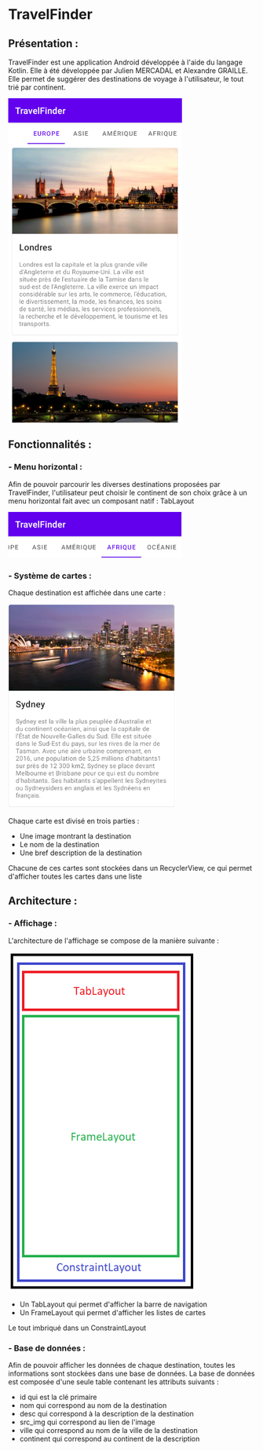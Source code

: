# TravelFinder
## Présentation :

TravelFinder est une application Android développée à l'aide du langage Kotlin. 
Elle à été développée par Julien MERCADAL et Alexandre GRAILLE.
Elle permet de suggérer des destinations de voyage à l'utilisateur, le tout trié par continent.

![Capture1](https://raw.githubusercontent.com/Tabernaq/TravelFinder/master/img/capture1.png)

## Fonctionnalités :

### - Menu horizontal :
Afin de pouvoir parcourir les diverses destinations proposées par TravelFinder, l'utilisateur peut choisir le continent de son choix grâce à un menu horizontal fait avec un composant natif : TabLayout

![Capture2](https://raw.githubusercontent.com/Tabernaq/TravelFinder/master/img/capture2.png)

### - Système de cartes :
Chaque destination est affichée dans une carte :

![Capture3](https://raw.githubusercontent.com/Tabernaq/TravelFinder/master/img/capture3.png)

Chaque carte est divisé en trois parties :
- Une image montrant la destination
- Le nom de la destination
- Une bref description de la destination


Chacune de ces cartes sont stockées dans un RecyclerView, ce qui permet d'afficher toutes les cartes dans une liste

## Architecture :

### - Affichage : 

L'architecture de l'affichage se compose de la manière suivante :

![Capture4](https://raw.githubusercontent.com/Tabernaq/TravelFinder/master/img/capture4.png)

- Un TabLayout qui permet d'afficher la barre de navigation
- Un FrameLayout qui permet d'afficher les listes de cartes

Le tout imbriqué dans un ConstraintLayout

### - Base de données : 

Afin de pouvoir afficher les données de chaque destination, toutes les informations sont stockées dans une base de données. La base de données est composée d'une seule table contenant les attributs suivants : 
- id qui est la clé primaire
- nom qui correspond au nom de la destination
- desc qui correspond à la description de la destination
- src_img qui correspond au lien de l'image
- ville qui correspond au nom de la ville de la destination
- continent qui correspond au continent de la description


